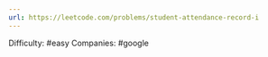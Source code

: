 ```yaml
---
url: https://leetcode.com/problems/student-attendance-record-i
---
```


Difficulty: #easy
Companies: #google